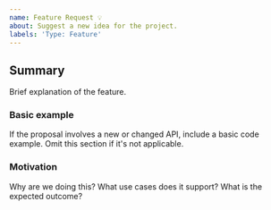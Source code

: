 ```yaml
---
name: Feature Request 💡
about: Suggest a new idea for the project.
labels: 'Type: Feature'
---
```


<!--
  Please fill out each section below, otherwise, your issue will be closed.

  Before opening a new issue, please search existing issues:  https://github.com/gahabeen/biota/issues

  ## A note on adding features to Biota

  Every feature needs to strike a balance - complex features are less likely to be worked on, whether that complexity comes from design, implementation or ongoing maintenance costs. On the other side, features that are useful to all (or most) of Biota's users are more likely to be accepted.

  This means that not every feature request will be added to Biota, but hearing about what you want Biota to do is important. Don't be afraid to add a feature request!
-->

## Summary

Brief explanation of the feature.

### Basic example

If the proposal involves a new or changed API, include a basic code example. Omit this section if it's not applicable.

### Motivation

Why are we doing this? What use cases does it support? What is the expected outcome?
